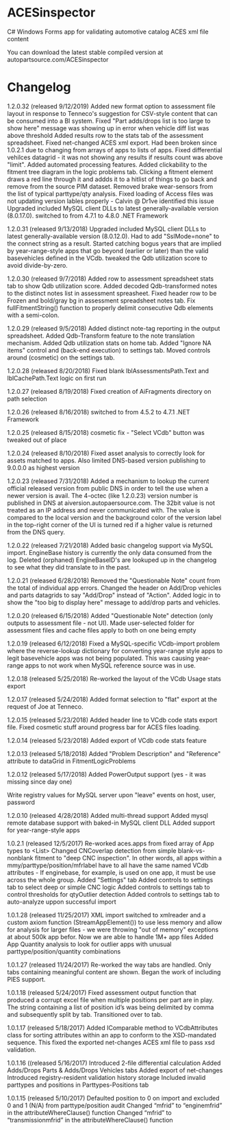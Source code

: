 ﻿# ACESinspector
C# Windows Forms app for validating automotive catalog ACES xml file content

You can download the latest stable compiled version at
autopartsource.com/ACESinspector



# Changelog

1.2.0.32 (released 9/12/2019)
Added new format option to assessment file layout in response to Tenneco's suggestion for CSV-style content that can be consumed into a BI system.
Fixed "Part adds/drops list is too large to show here" message was showing up in error when vehicle diff list was above threshold
Added results row to the stats tab of the assessment spreadsheet.
Fixed net-changed ACES xml export. Had been broken since 1.0.2.1 due to changing from arrays of apps to lists of apps.
Fixed differential vehilces datagrid - it was not showing any results if results count was above "limit".
Added automated processing features.
Added clickability to the fitment tree diagram in the logic problems tab. Clicking a fitment element draws a red line through it and addds it to a hitlist of things to go back and remove from the source PIM dataset.
Removed brake wear-sensors from the list of typical parttype/qty analysis.
Fixed loading of Access files was not updating version lables properly - Calvin @ Dr1ve identified this issue
Upgraded included MySQL client DLLs to latest generally-available version (8.0.17.0).
switched to from 4.7.1 to 4.8.0 .NET Framework

1.2.0.31 (released 9/13/2018)
Upgraded included MySQL client DLLs to latest generally-available version (8.0.12.0). Had to add "SslMode=none" to the connect string as a result.
Started catching bogus years that are implied by year-range-style apps that go beyond (earlier or later) than the valid basevehicles defined in the VCdb.
tweaked the Qdb utilization score to avoid divide-by-zero.

1.2.0.30 (released 9/7/2018)
Added row to assessment spreadsheet stats tab to show Qdb utilization score.
Added decoded Qdb-transformed notes to the distinct notes list in assessment spreasheet.
Fixed header row to be Frozen and bold/gray bg in assessment spreadsheet notes tab.
Fix fullFitmentString() function to properly delimit consecutive Qdb elements with a semi-colon.

1.2.0.29 (released 9/5/2018)
Added distinct note-tag reporting in the output spreadsheet.
Added Qdb-Transform feature to the note translation mechanism.
Added Qdb utilization stats on home tab.
Added "Ignore NA items" control and (back-end execution) to settings tab.
Moved controls around (cosmetic) on the settings tab.

1.2.0.28 (released 8/20/2018)
Fixed blank lblAssessmentsPath.Text and lblCachePath.Text logic on first run

1.2.0.27 (released 8/19/2018)
Fixed creation of AiFragments directory on path selection

1.2.0.26 (released 8/16/2018)
switched to from 4.5.2 to 4.7.1 .NET Framework

1.2.0.25 (released 8/15/2018)
cosmetic fix - "Select VCdb" button was tweaked out of place 

1.2.0.24 (released 8/10/2018)
Fixed asset analysis to correctly look for assets matched to apps. Also limited DNS-based version publishing to 9.0.0.0 as highest version

1.2.0.23 (released 7/31/2018)
Added a mechanism to lookup the current official released version from public DNS in order to tell the use when a newer version is avail. The 4-octec (like 1.2.0.23) version number is published in DNS at aiversion.autopaersource.com. The 32bit value is not treated as an IP address and never communicated with.
The value is compared to the local version and the background color of the version label in the top-right corner of the UI is turned red if a higher value is returned from the DNS query.


1.2.0.22 (released 7/21/2018)
Added basic changelog support via MySQL import. EngineBase history is currently the only data consumed from the log. Deleted (orphaned) EngineBaseID's are lookuped up in the changelog to see what they did translate to in the past.


1.2.0.21 (released 6/28/2018)
Removed the "Questionable Note" count from the total of individual app errors. Changed the header on Add/Drop vehicles and parts datagrids to say "Add/Drop" instead of "Action". Added 
logic in to show the "too big to display here" message to add/drop parts and vehicles.


1.2.0.20 (released 6/15/2018)
Added "Questionable Note" detection (only outputs to assessment file - not UI). Made user-selected folder for assessment files and cache files apply to both on one being empty


1.2.0.19 (released 6/12/2018)
Fixed a MySQL-specific VCdb-import problem where the reverse-lookup dictionary for converting year-range style apps to legit basevehicle apps was not being populated. This was causing 
year-range apps to not work when MySQL reference source was in use.


1.2.0.18 (released 5/25/2018)
Re-worked the layout of the VCdb Usage stats export


1.2.0.17 (released 5/24/2018)
Added format selection to "flat" export at the request of Joe at Tenneco.


1.2.0.15 (released 5/23/2018)
Added header line to VCdb code stats export file. Fixed cosmetic stuff around progress bar for ACES files loading.


1.2.0.14 (released 5/23/2018)
Added export of VCdb code stats feature


1.2.0.13 (released 5/18/2018)
Added "Problem Description" and "Reference" attribute to dataGrid in FitmentLogicProblems


1.2.0.12 (released 5/17/2018)
Added PowerOutput support (yes - it was missing since day one)

Write registry values for MySQL server upon "leave" events on host, user, password


1.2.0.10 (released 4/28/2018)
Added multi-thread support
Added mysql remote database support with baked-in MySQL client DLL
Added support for year-range-style apps

1.0.2.1 (released 12/5/2017)
Re-worked aces.apps from fixed array of App types to <List<App>>
Changed CNCoverlap detection from simple blank-vs-nonblank fitment to "deep CNC inspection". In other words, all apps within a mmy/parttype/position/mfrlabel have to all have the same 
named VCdb attributes - If enginebase, for example, is used on one app, it must be use across the whole group.
Added "Settings" tab
Added controls to settings tab to select deep or simple CNC logic
Added controls to settings tab to control thresholds for qtyOutlier detection
Added controls to settings tab to auto-analyze uppon successful import

1.0.1.28 (released 11/25/2017)
XML import switched to xmlreader and a custom axiom function (StreamAppElement()) to use less memory and allow for analysis for larger files - we were throwing "out of memory" exceptions 
at about 500k app befor. Now we are able to handle 1M+ app files
Added App Quantity analysis to look for outlier apps with unusual parttype/position/quantity combinations

1.0.1.27 (released 11/24/2017)
Re-worked the way tabs are handled. Only tabs containing meaningful content are shown.
Began the work of including PIES support.

1.0.1.18 (released 5/24/2017)
Fixed assessment output function that produced a corrupt excel file when multiple positions per part are in play. The string containing a list of position id’s was being delimited by comma and subsequently split by tab. Transitioned over to tab.

1.0.1.17 (released 5/18/2017)
Added IComparable method to VCdbAttributes class for sorting attributes within an app to conform to the XSD-mandated sequence. This fixed the exported net-changes ACES xml file to pass xsd validation.

1.0.1.16 ((released 5/16/2017)
Introduced 2-file differential calculation
Added Adds/Drops Parts & Adds/Drops Vehicles tabs
Added export of net-changes 
Introduced registry-resident validation history storage
Included invalid parttypes and positions in Parttypes-Positions tab

1.0.1.15 (released 5/10/2017)
Defaulted position to 0 on import and excluded 0 and 1 (N/A) from parttype/position audit
Changed “mfrid” to “enginemfrid” in the attributeWhereClause() function
Changed “mfrid” to “transmissionmfrid” in the attributeWhereClause() function
